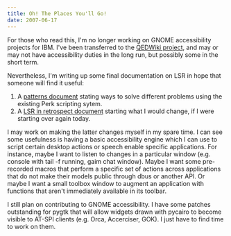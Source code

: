 ```yaml
---
title: Oh! The Places You'll Go!
date: 2007-06-17
---
```


For those who read this, I'm no longer working on GNOME accessibility projects for IBM. I've been transferred to the [QEDWiki project](http://www.youtube.com/watch?v=ckGfhlZW0BY), and may or may not have accessibility duties in the long run, but possibly some in the short term.

Nevertheless, I'm writing up some final documentation on LSR in hope that someone will find it useful:

1. A [patterns document](http://www.gnome.org/~parente/lsr/pguide/) stating ways to solve different problems using the existing Perk scripting sytem.
2. A [LSR in retrospect document](http://www.gnome.org/~parente/lsr/retro) starting what I would change, if I were starting over again today.

I may work on making the latter changes myself in my spare time. I can see some usefulness is having a basic accessibility engine which I can use to script certain desktop actions or speech enable specific applications. For instance, maybe I want to listen to changes in a particular window (e.g. console with tail -f running, gaim chat window). Maybe I want some pre-recorded macros that perform a specific set of actions across applications that do not make their models public through dbus or another API. Or maybe I want a small toolbox window to augment an application with functions that aren't immediately available in its toolbar.

I still plan on contributing to GNOME accessibility. I have some patches outstanding for pygtk that will allow widgets drawn with pycairo to become visible to AT-SPI clients (e.g. Orca, Accerciser, GOK). I just have to find time to work on them.
